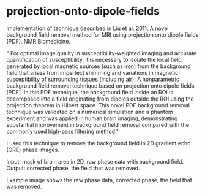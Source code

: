 # projection-onto-dipole-fields

Implementation of technique described in Liu et al. 2011. A novel background field removal method for MRI using projection onto dipole fields (PDF). NMR Biomedicine.

" For optimal image quality in susceptibility-weighted imaging and accurate quantification of susceptibility, it is necessary to isolate the local field generated by local magnetic sources (such as iron) from the background field that arises from imperfect shimming and variations in magnetic susceptibility of surrounding tissues (including air). A nonparametric background field removal technique based on projection onto dipole fields (PDF). In this PDF technique, the background field inside an ROI is decomposed into a field originating from dipoles outside the ROI using the projection theorem in Hilbert space. This novel PDF background removal technique was validated on a numerical simulation and a phantom experiment and was applied in human brain imaging, demonstrating substantial improvement in background field removal compared with the commonly used high-pass filtering method."

I used this technique to remove the background field in 2D gradient echo (GRE) phase images. 

Input: mask of brain area in 2D, raw phase data with background field.
Output: corrected phase, the field that was removed.

Example image shows the raw phase data, corrected phase, the field that was removed. 
